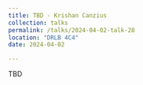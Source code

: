 ```yaml
---
title: TBD - Krishan Canzius
collection: talks
permalink: /talks/2024-04-02-talk-28
location: "DRLB 4C4"
date: 2024-04-02

---
```


TBD
